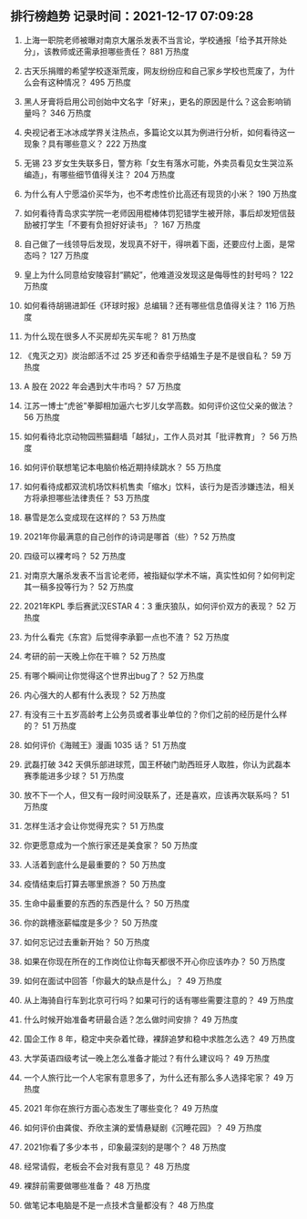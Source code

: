 
## 排行榜趋势 记录时间：2021-12-17 07:09:28
  
  1. 上海一职院老师被曝对南京大屠杀发表不当言论，学校通报「给予其开除处分」，该教师或还需承担哪些责任？ 881 万热度
    
  2. 古天乐捐赠的希望学校逐渐荒废，网友纷纷应和自己家乡学校也荒废了，为什么会有这种情况？ 495 万热度
    
  3. 黑人牙膏将启用公司创始中文名字「好来」，更名的原因是什么？这会影响销量吗？ 346 万热度
    
  4. 央视记者王冰冰成学界关注热点，多篇论文以其为例进行分析，如何看待这一现象？具有哪些意义？ 222 万热度
    
  5. 无锡 23 岁女生失联多日，警方称「女生有落水可能，外卖员看见女生哭泣系编造」，有哪些细节值得关注？ 204 万热度
    
  6. 为什么有人宁愿溢价买华为，也不考虑性价比高还有现货的小米？ 190 万热度
    
  7. 如何看待青岛求实学院一老师因用棍棒体罚犯错学生被开除，事后却发短信鼓励被打学生「不要有负担好好读书」？ 167 万热度
    
  8. 自己做了一线领导后发现，发现真不好干，得哄着下面，还要应付上面，是常态吗？ 127 万热度
    
  9. 皇上为什么同意给安陵容封“鹂妃”，他难道没发现这是侮辱性的封号吗？ 122 万热度
    
  10. 如何看待胡锡进卸任《环球时报》总编辑？还有哪些信息值得关注？ 116 万热度
    
  11. 为什么现在很多人不买房却先买车呢？ 81 万热度
    
  12. 《鬼灭之刃》炭治郎活不过 25 岁还和香奈乎结婚生子是不是很自私？ 59 万热度
    
  13. A 股在 2022 年会遇到大牛市吗？ 57 万热度
    
  14. 江苏一博士“虎爸”拳脚相加逼六七岁儿女学高数。如何评价这位父亲的做法？ 56 万热度
    
  15. 如何看待北京动物园熊猫翻墙「越狱」，工作人员对其「批评教育」？ 56 万热度
    
  16. 如何评价联想笔记本电脑价格近期持续跳水？ 55 万热度
    
  17. 如何看待成都双流机场饮料机售卖「缩水」饮料，该行为是否涉嫌违法，相关方将承担哪些法律责任？ 53 万热度
    
  18. 暴雪是怎么变成现在这样的？ 53 万热度
    
  19. 2021年你最满意的自己创作的诗词是哪首（些）? 52 万热度
    
  20. 四级可以裸考吗？ 52 万热度
    
  21. 对南京大屠杀发表不当言论老师，被指疑似学术不端，真实性如何？如何判定其一稿多投等行为？ 52 万热度
    
  22. 2021年KPL 季后赛武汉ESTAR 4：3 重庆狼队，如何评价双方的表现？ 52 万热度
    
  23. 为什么看完《东宫》后觉得李承鄞一点也不渣？ 52 万热度
    
  24. 考研的前一天晚上你在干嘛？ 52 万热度
    
  25. 有哪个瞬间让你觉得这个世界出bug了？ 52 万热度
    
  26. 内心强大的人都有什么表现？ 52 万热度
    
  27. 有没有三十五岁高龄考上公务员或者事业单位的？你们之前的经历是什么样的？ 51 万热度
    
  28. 如何评价《海贼王》漫画 1035 话？ 51 万热度
    
  29. 武磊打破 342 天俱乐部进球荒，国王杯破门助西班牙人取胜，你认为武磊本赛季能进多少球？ 51 万热度
    
  30. 放不下一个人，但又有一段时间没联系了，还是喜欢，应该再次联系吗？ 51 万热度
    
  31. 怎样生活才会让你觉得充实？ 51 万热度
    
  32. 你更愿意成为一个旅行家还是美食家？ 50 万热度
    
  33. 人活着到底什么是最重要的？ 50 万热度
    
  34. 疫情结束后打算去哪里旅游？ 50 万热度
    
  35. 生命中最重要的东西的东西是什么？ 50 万热度
    
  36. 你的跳槽涨薪幅度是多少？ 50 万热度
    
  37. 如何忘记过去重新开始？ 50 万热度
    
  38. 如果在你现在所在的工作岗位让你每天都很不开心你应该咋办？ 50 万热度
    
  39. 如何在面试中回答「你最大的缺点是什么」？ 49 万热度
    
  40. 从上海骑自行车到北京可行吗？如果可行的话有哪些需要注意的？ 49 万热度
    
  41. 什么时候开始准备考研最合适？怎么做时间安排？ 49 万热度
    
  42. 国企工作 8 年，稳定中夹杂着忙碌，裸辞追梦和稳中求胜怎么选？ 49 万热度
    
  43. 大学英语四级考试一晚上怎么准备才能过？有什么建议吗？ 49 万热度
    
  44. 一个人旅行比一个人宅家有意思多了，为什么还有那么多人选择宅家？ 49 万热度
    
  45. 2021 年你在旅行方面心态发生了哪些变化？ 49 万热度
    
  46. 如何评价由龚俊、乔欣主演的爱情悬疑剧《沉睡花园》？ 49 万热度
    
  47. 2021你看了多少本书 ，印象最深刻的是哪个？ 48 万热度
    
  48. 经常请假，老板会不会对我有意见？ 48 万热度
    
  49. 裸辞前需要做哪些准备？ 48 万热度
    
  50. 做笔记本电脑是不是一点技术含量都没有？ 48 万热度
    